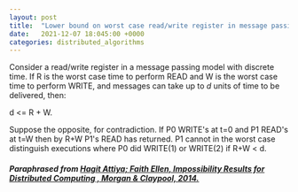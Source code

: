 ```yaml
---
layout: post
title:  "Lower bound on worst case read/write register in message passing system"
date:   2021-12-07 18:045:00 +0000
categories: distributed_algorithms
---
```


Consider a read/write register in a message passing model with discrete time. If R is the worst case time to perform READ and W is the worst case time to perform WRITE, and messages can take up to _d_ units of time to be delivered, then:

d <= R + W.

Suppose the opposite, for contradiction. If P0 WRITE's at t=0 and P1 READ's at t=W then by R+W P1's READ has returned. P1 cannot in the worst case distinguish executions where P0 did WRITE(1) or WRITE(2) if R+W < d.


##### Paraphrased from [Hagit Attiya; Faith Ellen, Impossibility Results for Distributed Computing , Morgan & Claypool, 2014.](https://ieeexplore.ieee.org/document/6855592/)